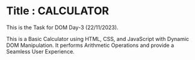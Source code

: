 # Title : CALCULATOR

This is the Task for DOM Day-3 (22/11/2023).

This is a Basic Calculator using HTML, CSS, and JavaScript with Dynamic DOM Manipulation. It performs Arithmetic Operations and provide a Seamless User Experience.